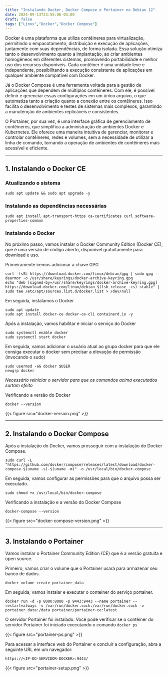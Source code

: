 ```yaml
---
title: "Instalando Docker, Docker Compose e Portainer no Debian 12"
date: 2024-09-13T23:55:06-03:00
draft: false
tags: ["Linux","Docker","Docker Compose"]
---
```


Docker é uma plataforma que utiliza contêineres para virtualização, permitindo o empacotamento, distribuição e execução de aplicações, juntamente com suas dependências, de forma isolada. Essa solução otimiza tanto o desenvolvimento quanto a implantação, ao criar ambientes homogêneos em diferentes sistemas, promovendo portabilidade e melhor uso dos recursos disponíveis. Cada contêiner é uma unidade leve e independente, possibilitando a execução consistente de aplicações em qualquer ambiente compatível com Docker.

Já o Docker Compose é uma ferramenta voltada para a gestão de aplicações que dependem de múltiplos contêineres. Com ele, é possível definir e gerenciar essas configurações em um único arquivo, o que automatiza tanto a criação quanto a conexão entre os contêineres. Isso facilita o desenvolvimento e testes de sistemas mais complexos, garantindo a manutenção de ambientes replicáveis e consistentes.

O Portainer, por sua vez, é uma interface gráfica de gerenciamento de contêineres, que simplifica a administração de ambientes Docker e Kubernetes. Ele oferece uma maneira intuitiva de gerenciar, monitorar e controlar contêineres, redes e volumes, sem a necessidade de utilizar a linha de comando, tornando a operação de ambientes de contêineres mais acessível e eficiente.


---
## 1. Instalando o Docker CE

### Atualizando o sistema

```shell
sudo apt update && sudo apt upgrade -y
```


### Instalando as dependências necessárias

```shell
sudo apt install apt-transport-https ca-certificates curl software-properties-common
```

### Instalando o Docker

No próximo passo, vamos instalar o Docker Community Edition (Docker CE), que é uma versão de código aberto, disponível gratuitamente para download e uso.

Primeiramente iremos adicionar a chave GPG

```shell
curl -fsSL https://download.docker.com/linux/debian/gpg | sudo gpg --dearmor -o /usr/share/keyrings/docker-archive-keyring.gpg
echo "deb [signed-by=/usr/share/keyrings/docker-archive-keyring.gpg] https://download.docker.com/linux/debian $(lsb_release -cs) stable" | sudo tee /etc/apt/sources.list.d/docker.list > /dev/null
```

Em seguida, instalamos o Docker

```shell
sudo apt update
sudo apt install docker-ce docker-ce-cli containerd.io -y
```

Após a instalação, vamos habilitar e iniciar o serviço do Docker

```shell
sudo systemctl enable docker
sudo systemctl start docker
```

Em seguida, vamos adicionar o usuário atual ao grupo docker para que ele consiga executar o docker sem precisar a elevação de permissão (invocando o sudo)

```shell
sudo usermod -aG docker $USER
newgrp docker
```
*Necessário reiniciar o servidor para que os comandos acima executados surtam efeito*

Verificando a versão do Docker

```shell
docker --version
```
{{< figure src="docker-version.png" >}}

---
## 2. Instalando o Docker Compose

Após a instalação do Docker, vamos prosseguir com a instalação do Docker Compose.


```shell
sudo curl -L "https://github.com/docker/compose/releases/latest/download/docker-compose-$(uname -s)-$(uname -m)" -o /usr/local/bin/docker-compose
```

Em seguida, vamos configurar as permissões para que o arquivo possa ser executado.

```shell
sudo chmod +x /usr/local/bin/docker-compose
```
Verificando a instalação e a versão do Docker Compose

```shell
docker-compose --version
```
{{< figure src="docker-compose-version.png" >}}


---
## 3. Instalando o Portainer

Vamos instalar o Portainer Community Edition (CE) que é a versão gratuita e open source.

Primeiro, vamos criar o volume que o Portainer usará para armazenar seu banco de dados.

```shell
docker volume create portainer_data
```

Em seguida, vamos instalar e executar o conteiner do serviço portainer.

```shell
docker run -d -p 8000:8000 -p 9443:9443 --name portainer --restart=always -v /var/run/docker.sock:/var/run/docker.sock -v portainer_data:/data portainer/portainer-ce:latest
```

O servidor Portainer foi instalado. Você pode verificar se o contêiner do servidor Portainer foi iniciado executando o comando `docker ps`

{{< figure src="portainer-ps.png" >}}

Para acessar a interface web do Portainer e concluir a configuração, abra a seguinte URL em um navegador:

```shell
https://<IP-DO-SERVIDOR-DOCKER>:9443/
```
{{< figure src="portainer-setup.png" >}}
